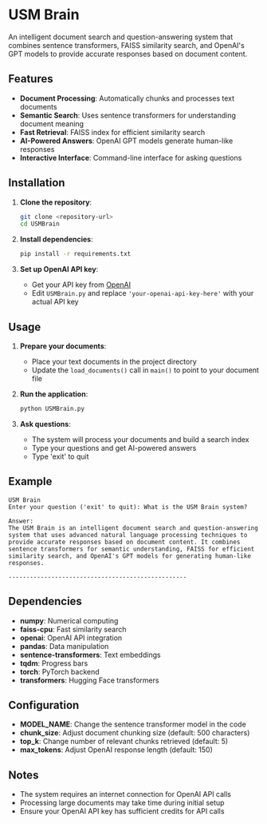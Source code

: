 # USM Brain

An intelligent document search and question-answering system that combines sentence transformers, FAISS similarity search, and OpenAI's GPT models to provide accurate responses based on document content.

## Features

- **Document Processing**: Automatically chunks and processes text documents
- **Semantic Search**: Uses sentence transformers for understanding document meaning
- **Fast Retrieval**: FAISS index for efficient similarity search
- **AI-Powered Answers**: OpenAI GPT models generate human-like responses
- **Interactive Interface**: Command-line interface for asking questions

## Installation

1. **Clone the repository**:
   ```bash
   git clone <repository-url>
   cd USMBrain
   ```

2. **Install dependencies**:
   ```bash
   pip install -r requirements.txt
   ```

3. **Set up OpenAI API key**:
   - Get your API key from [OpenAI](https://platform.openai.com/api-keys)
   - Edit `USMBrain.py` and replace `'your-openai-api-key-here'` with your actual API key

## Usage

1. **Prepare your documents**:
   - Place your text documents in the project directory
   - Update the `load_documents()` call in `main()` to point to your document file

2. **Run the application**:
   ```bash
   python USMBrain.py
   ```

3. **Ask questions**:
   - The system will process your documents and build a search index
   - Type your questions and get AI-powered answers
   - Type 'exit' to quit

## Example

```
USM Brain
Enter your question ('exit' to quit): What is the USM Brain system?

Answer:
The USM Brain is an intelligent document search and question-answering system that uses advanced natural language processing techniques to provide accurate responses based on document content. It combines sentence transformers for semantic understanding, FAISS for efficient similarity search, and OpenAI's GPT models for generating human-like responses.

--------------------------------------------------
```

## Dependencies

- **numpy**: Numerical computing
- **faiss-cpu**: Fast similarity search
- **openai**: OpenAI API integration
- **pandas**: Data manipulation
- **sentence-transformers**: Text embeddings
- **tqdm**: Progress bars
- **torch**: PyTorch backend
- **transformers**: Hugging Face transformers

## Configuration

- **MODEL_NAME**: Change the sentence transformer model in the code
- **chunk_size**: Adjust document chunking size (default: 500 characters)
- **top_k**: Change number of relevant chunks retrieved (default: 5)
- **max_tokens**: Adjust OpenAI response length (default: 150)

## Notes

- The system requires an internet connection for OpenAI API calls
- Processing large documents may take time during initial setup
- Ensure your OpenAI API key has sufficient credits for API calls
